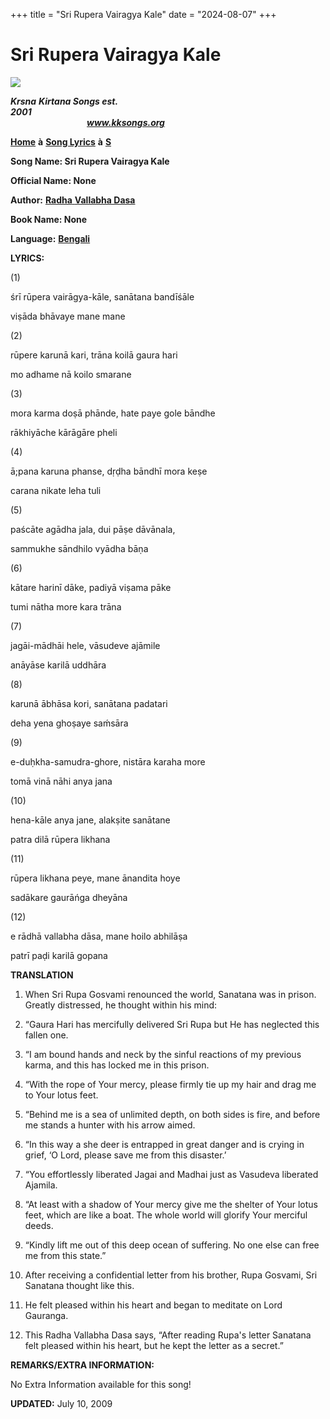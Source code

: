 +++
title = "Sri Rupera Vairagya Kale"
date = "2024-08-07"
+++

# Sri Rupera Vairagya Kale
[**![](http://kksongs.org/image_files/image002.jpg)**](http://kksongs.org/)

**_Krsna_** **_Kirtana Songs est. 2001_**                                                                                                                                                      **_www.kksongs.org_**

[**Home**](http://kksongs.org/) **à** [**Song Lyrics**](http://kksongs.org/lyrics.html) **à** [**S**](http://kksongs.org/songs/song_s.html)

**Song Name: Sri Rupera Vairagya Kale**

**Official Name: None**

**Author:** [**Radha** **Vallabha Dasa**](http://kksongs.org/authors/list/radha_vallabha.html)

**Book Name: None**

**Language:** [**Bengali**](http://kksongs.org/language/list/bengali.html)

**LYRICS:**

(1)

śrī rūpera vairāgya-kāle, sanātana bandīśāle

viṣāda bhāvaye mane mane

(2)

rūpere karunā kari, trāna koilā gaura hari

mo adhame nā koilo smarane

(3)

mora karma doṣā phānde, hate paye gole bāndhe

rākhiyāche kārāgāre pheli

(4)

ā;pana karuna phanse, dṛḍha bāndhī mora keṣe

carana nikate leha tuli

(5)

paścāte agādha jala, dui pāṣe dāvānala,

sammukhe sāndhilo vyādha bāṇa

(6)

kātare harinī dāke, padiyā viṣama pāke

tumi nātha more kara trāna

(7)

jagāi-mādhāi hele, vāsudeve ajāmile

anāyāse karilā uddhāra

(8)

karunā ābhāsa kori, sanātana padatari

deha yena ghoṣaye saḿsāra

(9)

e-duḥkha-samudra-ghore, nistāra karaha more

tomā vinā nāhi anya jana

(10)

hena-kāle anya jane, alakṣite sanātane

patra dilā rūpera likhana

(11)

rūpera likhana peye, mane ānandita hoye

sadākare gaurāńga dheyāna

(12)

e rādhā vallabha dāsa, mane hoilo abhilāṣa

patrī paḍi karilā gopana

**TRANSLATION**

1) When Sri Rupa Gosvami renounced the world, Sanatana was in prison. Greatly distressed, he thought within his mind:

2) “Gaura Hari has mercifully delivered Sri Rupa but He has neglected this fallen one.

3) “I am bound hands and neck by the sinful reactions of my previous karma, and this has locked me in this prison.

4) “With the rope of Your mercy, please firmly tie up my hair and drag me to Your lotus feet.

5) “Behind me is a sea of unlimited depth, on both sides is fire, and before me stands a hunter with his arrow aimed.

6) “In this way a she deer is entrapped in great danger and is crying in grief, ‘O Lord, please save me from this disaster.’

7) “You effortlessly liberated Jagai and Madhai just as Vasudeva liberated Ajamila.

8) “At least with a shadow of Your mercy give me the shelter of Your lotus feet, which are like a boat. The whole world will glorify Your merciful deeds.

9) “Kindly lift me out of this deep ocean of suffering. No one else can free me from this state.”

10) After receiving a confidential letter from his brother, Rupa Gosvami, Sri Sanatana thought like this.

11) He felt pleased within his heart and began to meditate on Lord Gauranga.

12) This Radha Vallabha Dasa says, “After reading Rupa's letter Sanatana felt pleased within his heart, but he kept the letter as a secret.”

**REMARKS/EXTRA INFORMATION:**

No Extra Information available for this song!

**UPDATED:** July 10, 2009